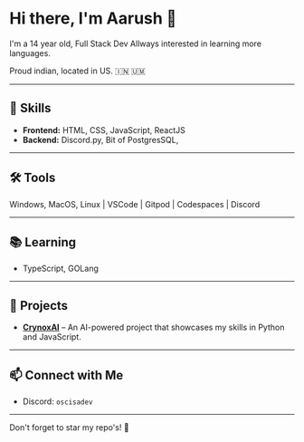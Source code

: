 # Hi there, I'm Aarush 👋

I'm a 14 year old, Full Stack Dev Allways interested in learning more languages.

Proud indian, located in US. 🇮🇳 🇺🇲 

---

## 🔧 Skills
- **Frontend:** HTML, CSS, JavaScript, ReactJS  
- **Backend:** Discord.py, Bit of PostgresSQL,  

---

## 🛠️ Tools
Windows, MacOS, Linux | VSCode | Gitpod | Codespaces | Discord

---

## 📚 Learning
- TypeScript, GOLang

---

## 🚀 Projects
- **[CrynoxAI](https://github.com/yourusername/CrynoxAI)** – An AI-powered project that showcases my skills in Python and JavaScript.

---

## 📫 Connect with Me
- Discord: `oscisadev`  

---

Don't forget to star my repo's! 🌟
